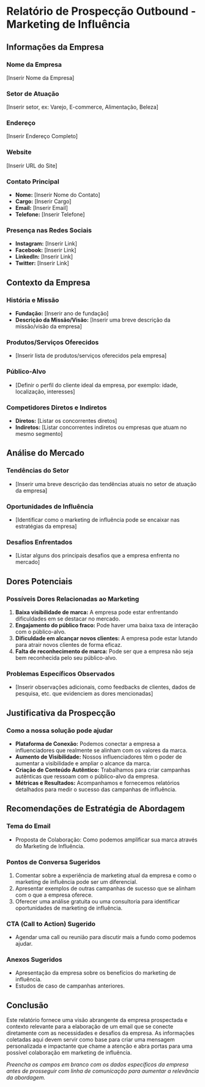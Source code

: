 # Relatório de Prospecção Outbound - Marketing de Influência

## Informações da Empresa

### Nome da Empresa
[Inserir Nome da Empresa]

### Setor de Atuação
[Inserir setor, ex: Varejo, E-commerce, Alimentação, Beleza]

### Endereço
[Inserir Endereço Completo]

### Website
[Inserir URL do Site]

### Contato Principal
- **Nome:** [Inserir Nome do Contato]
- **Cargo:** [Inserir Cargo]
- **Email:** [Inserir Email]
- **Telefone:** [Inserir Telefone]
  
### Presença nas Redes Sociais
- **Instagram:** [Inserir Link]
- **Facebook:** [Inserir Link]
- **LinkedIn:** [Inserir Link]
- **Twitter:** [Inserir Link]

## Contexto da Empresa

### História e Missão
- **Fundação:** [Inserir ano de fundação]
- **Descrição da Missão/Visão:** [Inserir uma breve descrição da missão/visão da empresa]
  
### Produtos/Serviços Oferecidos
- [Inserir lista de produtos/serviços oferecidos pela empresa]

### Público-Alvo
- [Definir o perfil do cliente ideal da empresa, por exemplo: idade, localização, interesses]

### Competidores Diretos e Indiretos
- **Diretos:** [Listar os concorrentes diretos]
- **Indiretos:** [Listar concorrentes indiretos ou empresas que atuam no mesmo segmento]

## Análise do Mercado

### Tendências do Setor
- [Inserir uma breve descrição das tendências atuais no setor de atuação da empresa]

### Oportunidades de Influência
- [Identificar como o marketing de influência pode se encaixar nas estratégias da empresa]

### Desafios Enfrentados
- [Listar alguns dos principais desafios que a empresa enfrenta no mercado]

## Dores Potenciais

### Possíveis Dores Relacionadas ao Marketing
1. **Baixa visibilidade de marca:** A empresa pode estar enfrentando dificuldades em se destacar no mercado.
2. **Engajamento do público fraco:** Pode haver uma baixa taxa de interação com o público-alvo.
3. **Dificuldade em alcançar novos clientes:** A empresa pode estar lutando para atrair novos clientes de forma eficaz.
4. **Falta de reconhecimento de marca:** Pode ser que a empresa não seja bem reconhecida pelo seu público-alvo.

### Problemas Específicos Observados
- [Inserir observações adicionais, como feedbacks de clientes, dados de pesquisa, etc. que evidenciem as dores mencionadas]

## Justificativa da Prospecção

### Como a nossa solução pode ajudar
- **Plataforma de Conexão:** Podemos conectar a empresa a influenciadores que realmente se alinham com os valores da marca.
- **Aumento de Visibilidade:** Nossos influenciadores têm o poder de aumentar a visibilidade e ampliar o alcance da marca.
- **Criação de Conteúdo Autêntico:** Trabalhamos para criar campanhas autênticas que ressoam com o público-alvo da empresa.
- **Métricas e Resultados:** Acompanhamos e fornecemos relatórios detalhados para medir o sucesso das campanhas de influência.

## Recomendações de Estratégia de Abordagem

### Tema do Email
- Proposta de Colaboração: Como podemos amplificar sua marca através do Marketing de Influência.

### Pontos de Conversa Sugeridos
1. Comentar sobre a experiência de marketing atual da empresa e como o marketing de influência pode ser um diferencial.
2. Apresentar exemplos de outras campanhas de sucesso que se alinham com o que a empresa oferece.
3. Oferecer uma análise gratuita ou uma consultoria para identificar oportunidades de marketing de influência.

### CTA (Call to Action) Sugerido
- Agendar uma call ou reunião para discutir mais a fundo como podemos ajudar.

### Anexos Sugeridos
- Apresentação da empresa sobre os benefícios do marketing de influência.
- Estudos de caso de campanhas anteriores.
  
## Conclusão
Este relatório fornece uma visão abrangente da empresa prospectada e contexto relevante para a elaboração de um email que se conecte diretamente com as necessidades e desafios da empresa. As informações coletadas aqui devem servir como base para criar uma mensagem personalizada e impactante que chame a atenção e abra portas para uma possível colaboração em marketing de influência. 

_Preencha os campos em branco com os dados específicos da empresa antes de prosseguir com linha de comunicação para aumentar a relevância da abordagem._